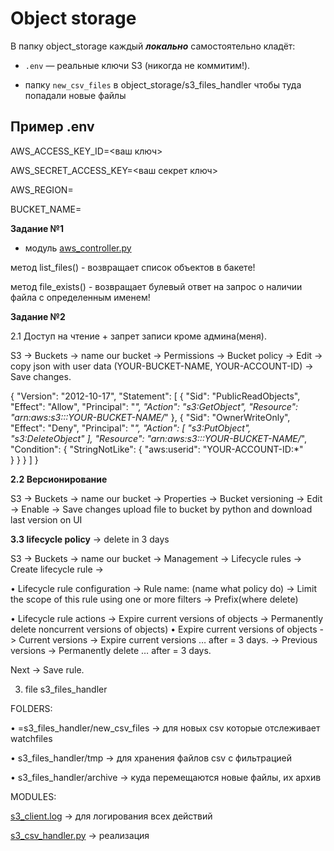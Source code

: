 # Object storage
В папку object_storage[]() каждый ***локально*** самостоятельно кладёт:
- `.env` — реальные ключи S3 (никогда не коммитим!).


- папку `new_csv_files` в object_storage/s3_files_handler чтобы туда попадали новые файлы

## Пример .env

AWS_ACCESS_KEY_ID=<ваш ключ>

AWS_SECRET_ACCESS_KEY=<ваш секрет ключ>

AWS_REGION=<region name>    

BUCKET_NAME=<bucket name>



**Задание №1**

* модуль [aws_controller.py](object_storage/aws_controller.py)

метод list_files() - возвращает список объектов в бакете!

метод file_exists() - возвращает булевый ответ на запрос о наличии файла с определенным именем!


**Задание №2**

2.1 Доступ на чтение + запрет записи кроме админа(меня).

S3 → Buckets -> name our bucket -> Permissions -> Bucket policy -> Edit -> copy json with user data 
(YOUR-BUCKET-NAME, YOUR-ACCOUNT-ID) -> Save changes.

{
  "Version": "2012-10-17",
  "Statement": [
    {
      "Sid": "PublicReadObjects",
      "Effect": "Allow",
      "Principal": "*",
      "Action": "s3:GetObject",
      "Resource": "arn:aws:s3:::YOUR-BUCKET-NAME/*"
    },
    {
      "Sid": "OwnerWriteOnly",
      "Effect": "Deny",
      "Principal": "*",
      "Action": [
        "s3:PutObject",
        "s3:DeleteObject"
      ],
      "Resource": "arn:aws:s3:::YOUR-BUCKET-NAME/*",
      "Condition": {
        "StringNotLike": {
          "aws:userid": "YOUR-ACCOUNT-ID:*"      
        }
      }
    }
  ]
}

**2.2 Версионирование**

S3 → Buckets -> name our bucket -> Properties -> Bucket versioning → Edit → Enable → Save changes
upload file to bucket by python and download last version on UI


**3.3 lifecycle policy** -> delete in 3 days

S3 → Buckets -> name our bucket -> 	Management → Lifecycle rules → Create lifecycle rule -> 

• Lifecycle rule configuration
-> Rule name: (name what policy do)
->  Limit the scope of this rule using one or more filters 
-> Prefix(where delete) 

• Lifecycle rule actions
-> Expire current versions of objects
-> Permanently delete noncurrent versions of objects) 
• Expire current versions of objects
-> Current versions → Expire current versions … after = 3 days.
-> Previous versions → Permanently delete … after = 3 days.

Next → Save rule.

3. file s3_files_handler

FOLDERS: 

• =s3_files_handler/new_csv_files -> для новых csv которые отслеживает watchfiles

• s3_files_handler/tmp -> для хранения файлов csv с фильтрацией

• s3_files_handler/archive -> куда перемещаются новые файлы, их архив

MODULES:

[s3_client.log](object_storage/s3_files_handler/s3_client.log) -> для логирования всех действий

[s3_csv_handler.py](object_storage/s3_files_handler/s3_csv_handler.py) -> реализация